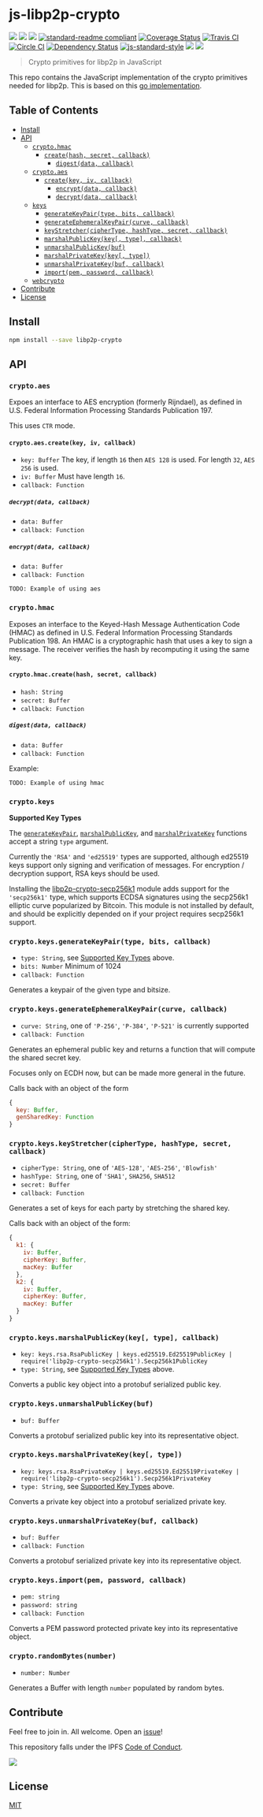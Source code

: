 # js-libp2p-crypto

[![](https://img.shields.io/badge/made%20by-Protocol%20Labs-blue.svg?style=flat-square)](http://ipn.io)
[![](https://img.shields.io/badge/project-IPFS-blue.svg?style=flat-square)](http://ipfs.io/)
[![](https://img.shields.io/badge/freenode-%23ipfs-blue.svg?style=flat-square)](http://webchat.freenode.net/?channels=%23ipfs)
[![standard-readme compliant](https://img.shields.io/badge/standard--readme-OK-green.svg?style=flat-square)](https://github.com/RichardLitt/standard-readme)
[![Coverage Status](https://coveralls.io/repos/github/libp2p/js-libp2p-crypto/badge.svg?branch=master)](https://coveralls.io/github/libp2p/js-libp2p-crypto?branch=master)
[![Travis CI](https://travis-ci.org/libp2p/js-libp2p-crypto.svg?branch=master)](https://travis-ci.org/libp2p/js-libp2p-crypto)
[![Circle CI](https://circleci.com/gh/libp2p/js-libp2p-crypto.svg?style=svg)](https://circleci.com/gh/libp2p/js-libp2p-crypto)
[![Dependency Status](https://david-dm.org/libp2p/js-libp2p-crypto.svg?style=flat-square)](https://david-dm.org/libp2p/js-libp2p-crypto)
[![js-standard-style](https://img.shields.io/badge/code%20style-standard-brightgreen.svg?style=flat-square)](https://github.com/feross/standard)
![](https://img.shields.io/badge/npm-%3E%3D3.0.0-orange.svg?style=flat-square)
![](https://img.shields.io/badge/Node.js-%3E%3D6.0.0-orange.svg?style=flat-square)

> Crypto primitives for libp2p in JavaScript

This repo contains the JavaScript implementation of the crypto primitives needed for libp2p. This is based on this [go implementation](https://github.com/libp2p/go-libp2p-crypto).

## Table of Contents

- [Install](#install)
- [API](#api)
  - [`crypto.hmac`](#hmac)
    - [`create(hash, secret, callback)`](#createhash-secret-callback)
      - [`digest(data, callback)`](#digestdata-callback)
  - [`crypto.aes`](#aes)
    - [`create(key, iv, callback)`](#createkey-iv-callback)
      - [`encrypt(data, callback)`](#encryptdata-callback)
      - [`decrypt(data, callback)`](#decryptdata-callback)
  - [`keys`](#keys)
    - [`generateKeyPair(type, bits, callback)`](#generatekeypairtype-bits-callback)
    - [`generateEphemeralKeyPair(curve, callback)`](#generateephemeralkeypaircurve-callback)
    - [`keyStretcher(cipherType, hashType, secret, callback)`](#keystretcherciphertype-hashtype-secret-callback)
    - [`marshalPublicKey(key[, type], callback)`](#marshalpublickeykey-type-callback)
    - [`unmarshalPublicKey(buf)`](#unmarshalpublickeybuf)
    - [`marshalPrivateKey(key[, type])`](#marshalprivatekeykey-type)
    - [`unmarshalPrivateKey(buf, callback)`](#unmarshalprivatekeybuf-callback)
    - [`import(pem, password, callback)`](#importpem-password-callback)
  - [`webcrypto`](#webcrypto)
- [Contribute](#contribute)
- [License](#license)

## Install

```sh
npm install --save libp2p-crypto
```

## API

### `crypto.aes`

Expoes an interface to AES encryption (formerly Rijndael), as defined in U.S. Federal Information Processing Standards Publication 197.

This uses `CTR` mode.

#### `crypto.aes.create(key, iv, callback)`

- `key: Buffer` The key, if length `16` then `AES 128` is used. For length `32`, `AES 256` is used.
- `iv: Buffer` Must have length `16`.
- `callback: Function` 

##### `decrypt(data, callback)`

- `data: Buffer`
- `callback: Function`

##### `encrypt(data, callback)`

- `data: Buffer`
- `callback: Function`

```
TODO: Example of using aes
```

### `crypto.hmac`

Exposes an interface to the Keyed-Hash Message Authentication Code (HMAC) as defined in U.S. Federal Information Processing Standards Publication 198. An HMAC is a cryptographic hash that uses a key to sign a message. The receiver verifies the hash by recomputing it using the same key.

#### `crypto.hmac.create(hash, secret, callback)`

- `hash: String`
- `secret: Buffer`
- `callback: Function`

##### `digest(data, callback)`

- `data: Buffer`
- `callback: Function`

Example:

```
TODO: Example of using hmac
```

### `crypto.keys`

**Supported Key Types**

The [`generateKeyPair`](#generatekeypairtype-bits-callback), [`marshalPublicKey`](#marshalpublickeykey-type-callback), and [`marshalPrivateKey`](#marshalprivatekeykey-type) functions accept a string `type` argument.

Currently the `'RSA'` and `'ed25519'` types are supported, although ed25519 keys support only signing and verification of messages.  For encryption / decryption support, RSA keys should be used.

Installing the [libp2p-crypto-secp256k1](https://github.com/libp2p/js-libp2p-crypto-secp256k1) module adds support for the `'secp256k1'` type, which supports ECDSA signatures using the secp256k1 elliptic curve popularized by Bitcoin.  This module is not installed by default, and should be explicitly depended on if your project requires secp256k1 support.

### `crypto.keys.generateKeyPair(type, bits, callback)`

- `type: String`, see [Supported Key Types](#supported-key-types) above.
- `bits: Number` Minimum of 1024
- `callback: Function`

Generates a keypair of the given type and bitsize.

### `crypto.keys.generateEphemeralKeyPair(curve, callback)`

- `curve: String`, one of `'P-256'`, `'P-384'`, `'P-521'` is currently supported
- `callback: Function`

Generates an ephemeral public key and returns a function that will compute the shared secret key.

Focuses only on ECDH now, but can be made more general in the future.

Calls back with an object of the form

```js
{
  key: Buffer,
  genSharedKey: Function
}
```

### `crypto.keys.keyStretcher(cipherType, hashType, secret, callback)`

- `cipherType: String`, one of `'AES-128'`, `'AES-256'`, `'Blowfish'`
- `hashType: String`, one of `'SHA1'`, `SHA256`, `SHA512`
- `secret: Buffer`
- `callback: Function`

Generates a set of keys for each party by stretching the shared key.

Calls back with an object of the form:

```js
{
  k1: {
    iv: Buffer,
    cipherKey: Buffer,
    macKey: Buffer
  },
  k2: {
    iv: Buffer,
    cipherKey: Buffer,
    macKey: Buffer
  }
}
```

### `crypto.keys.marshalPublicKey(key[, type], callback)`

- `key: keys.rsa.RsaPublicKey | keys.ed25519.Ed25519PublicKey | require('libp2p-crypto-secp256k1').Secp256k1PublicKey`
- `type: String`, see [Supported Key Types](#supported-key-types) above.

Converts a public key object into a protobuf serialized public key.

### `crypto.keys.unmarshalPublicKey(buf)`

- `buf: Buffer`

Converts a protobuf serialized public key into its  representative object.

### `crypto.keys.marshalPrivateKey(key[, type])`

- `key: keys.rsa.RsaPrivateKey | keys.ed25519.Ed25519PrivateKey | require('libp2p-crypto-secp256k1').Secp256k1PrivateKey`
- `type: String`, see [Supported Key Types](#supported-key-types) above.

Converts a private key object into a protobuf serialized private key.

### `crypto.keys.unmarshalPrivateKey(buf, callback)`

- `buf: Buffer`
- `callback: Function`

Converts a protobuf serialized private key into its representative object.

### `crypto.keys.import(pem, password, callback)`

- `pem: string`
- `password: string`
- `callback: Function`

Converts a PEM password protected private key into its representative object.

### `crypto.randomBytes(number)`

- `number: Number`

Generates a Buffer with length `number` populated by random bytes.

## Contribute

Feel free to join in. All welcome. Open an [issue](https://github.com/libp2p/js-libp2p-crypto/issues)!

This repository falls under the IPFS [Code of Conduct](https://github.com/ipfs/community/blob/master/code-of-conduct.md).

[![](https://cdn.rawgit.com/jbenet/contribute-ipfs-gif/master/img/contribute.gif)](https://github.com/ipfs/community/blob/master/contributing.md)

## License

[MIT](LICENSE)
